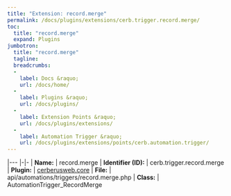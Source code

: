 ```yaml
---
title: "Extension: record.merge"
permalink: /docs/plugins/extensions/cerb.trigger.record.merge/
toc:
  title: "record.merge"
  expand: Plugins
jumbotron:
  title: "record.merge"
  tagline: 
  breadcrumbs:
  -
    label: Docs &raquo;
    url: /docs/home/
  -
    label: Plugins &raquo;
    url: /docs/plugins/
  -
    label: Extension Points &raquo;
    url: /docs/plugins/extensions/
  -
    label: Automation Trigger &raquo;
    url: /docs/plugins/extensions/points/cerb.automation.trigger/
---
```


|---
|-|-
| **Name:** | record.merge
| **Identifier (ID):** | cerb.trigger.record.merge
| **Plugin:** | [cerberusweb.core](/docs/plugins/cerberusweb.core/)
| **File:** | api/automations/triggers/record.merge.php
| **Class:** | AutomationTrigger_RecordMerge

